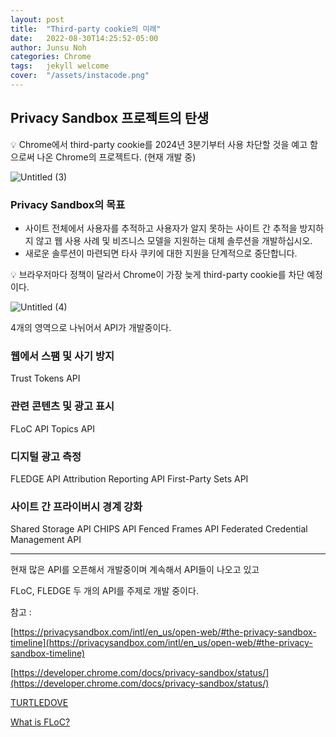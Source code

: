 ```yaml
---
layout: post
title:  "Third-party cookie의 미래"
date:   2022-08-30T14:25:52-05:00
author: Junsu Noh
categories: Chrome
tags:	jekyll welcome
cover:  "/assets/instacode.png"
---
```



## Privacy Sandbox 프로젝트의 탄생

<aside>
💡 Chrome에서 third-party cookie를 2024년 3분기부터 사용 차단할 것을 예고 함으로써 나온 Chrome의 프로젝트다. (현재 개발 중)

</aside>

![Untitled (3)](https://user-images.githubusercontent.com/90672736/187618637-9aa6dadc-a1c5-48fe-af7b-5174631abde3.png)

### Privacy Sandbox의 목표

- 사이트 전체에서 사용자를 추적하고 사용자가 알지 못하는 사이트 간 추적을 방지하지 않고 웹 사용 사례 및 비즈니스 모델을 지원하는 대체 솔루션을 개발하십시오.
- 새로운 솔루션이 마련되면 타사 쿠키에 대한 지원을 단계적으로 중단합니다.

<aside>
💡 브라우저마다 정책이 달라서 Chrome이 가장 늦게 third-party cookie를 차단 예정이다.

</aside>

![Untitled (4)](https://user-images.githubusercontent.com/90672736/187618596-593b8d9e-dde5-4159-9bb2-2c378b55c0ac.png)

4개의 영역으로 나뉘어서 API가 개발중이다.

### 웹에서 스팸 및 사기 방지

Trust Tokens API
### 관련 콘텐츠 및 광고 표시 

FLoC API
Topics API
### 디지털 광고 측정 

FLEDGE API
Attribution Reporting API
First-Party Sets API
### 사이트 간 프라이버시 경계 강화 

Shared Storage API
CHIPS API
Fenced Frames API
Federated Credential Management API 

-----------------------------------------------------

현재 많은 API를 오픈해서 개발중이며 계속해서 API들이 나오고 있고 

FLoC, FLEDGE 두 개의 API를 주제로 개발 중이다.

참고 : 

[https://privacysandbox.com/intl/en_us/open-web/#the-privacy-sandbox-timeline](https://privacysandbox.com/intl/en_us/open-web/#the-privacy-sandbox-timeline)

[https://developer.chrome.com/docs/privacy-sandbox/status/](https://developer.chrome.com/docs/privacy-sandbox/status/)

[TURTLEDOVE](https://github.com/WICG/turtledove)

[What is FLoC?](https://web.dev/floc/)
